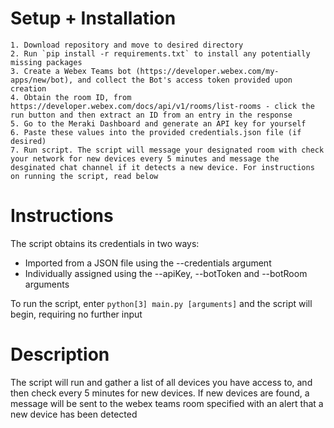 # Setup + Installation
    1. Download repository and move to desired directory
    2. Run `pip install -r requirements.txt` to install any potentially missing packages
    3. Create a Webex Teams bot (https://developer.webex.com/my-apps/new/bot), and collect the Bot's access token provided upon creation 
    4. Obtain the room ID, from https://developer.webex.com/docs/api/v1/rooms/list-rooms - click the run button and then extract an ID from an entry in the response
    5. Go to the Meraki Dashboard and generate an API key for yourself
    6. Paste these values into the provided credentials.json file (if desired)
    7. Run script. The script will message your designated room with check your network for new devices every 5 minutes and message the desginated chat channel if it detects a new device. For instructions on running the script, read below


# Instructions
The script obtains its credentials in two ways: 
- Imported from a JSON file using the --credentials argument
- Individually assigned using the --apiKey, --botToken and --botRoom arguments

To run the script, enter `python[3] main.py [arguments]` and the script will begin, requiring no further input

# Description
The script will run and gather a list of all devices you have access to, and then check every 5 minutes for new devices. If new devices are found, a message will be sent to the webex teams room specified with an alert that a new device has been detected
